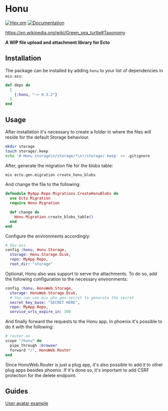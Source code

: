 # Honu

[![Hex.pm](https://img.shields.io/hexpm/v/honu)](https://hex.pm/packages/honu) [![Documentation](https://img.shields.io/badge/documentation-gray)](https://hexdocs.pm/honu/)

https://en.wikipedia.org/wiki/Green_sea_turtle#Taxonomy

**A WIP file upload and attachment library for Ecto**

## Installation

The package can be installed by adding `honu` to your list of dependencies in `mix.exs`:

```elixir
def deps do
  [
    {:honu, "~> 0.3.2"}
  ]
end
```

## Usage

After installation it's necessary to create a folder in where the files will reside for the default Storage behaviour.

```bash
mkdir storage
touch storage/.keep
echo '# Honu storage\n/storage/*\n!/storage/.keep' >> .gitignore
```

After, generate the migration file for the blobs table:

```bash
mix ecto.gen.migration create_honu_blobs
```

And change the file to the following:

```elixir
defmodule MyApp.Repo.Migrations.CreateHonuBlobs do
  use Ecto.Migration
  require Honu.Migration

  def change do
    Honu.Migration.create_blobs_table()
  end
end
```

Configure the environments accordingly:

```elixir
# dev.exs
config :honu, Honu.Storage,
  storage: Honu.Storage.Disk,
  repo: MyApp.Repo,
  root_dir: "storage"
```

Optional, Honu also was support to serve the attachments.
To do so, add the following configuration to the necessary environments:

```elixir
config :honu, HonuWeb.Storage,
  storage: HonuWeb.Storage.Disk,
  # You can use mix phx.gen.secret to generate the secret
  secret_key_base: "SECRET HERE",
  repo: MyApp.Repo,
  service_urls_expire_in: 300
```

And finally forward the requests to the Honu app.
In phoenix it's possible to do it with the following:

```elixir
# router.ex
scope "/honu" do
  pipe_through :browser
  forward "/", HonuWeb.Router
end
```

Since HonuWeb.Router is just a plug app, it's also possible to add it to other plug apps besides phoenix.
If it's done so, it's important to add CSRF protection for the delete endpoint.

## Guides

[User avatar example](guides/user_avatar.md)
